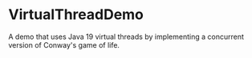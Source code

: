 # VirtualThreadDemo
A demo that uses Java 19 virtual threads by implementing a concurrent version of Conway's game of life.

